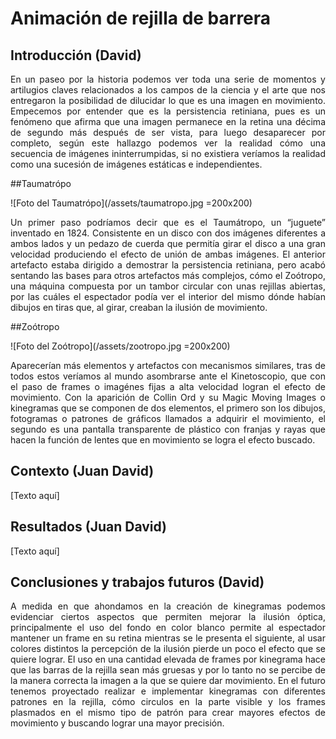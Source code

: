 # Animación de rejilla de barrera

## Introducción (David)
<div style="text-align: justify">
En un paseo por la historia podemos ver toda una serie de momentos y artilugios claves relacionados a los campos de la ciencia y el arte que nos entregaron la posibilidad de dilucidar lo que es una imagen en movimiento. Empecemos por entender que es la persistencia retiniana, pues es un fenómeno que afirma que una imagen permanece en la retina una décima de segundo más después de ser vista, para luego desaparecer por completo, según este hallazgo podemos ver la realidad cómo una secuencia de imágenes ininterrumpidas, si no existiera veríamos la realidad como una sucesión de imágenes estáticas e independientes.
</div>

##Taumatrópo

![Foto del Taumatrópo](/assets/taumatropo.jpg =200x200)

<div style="text-align: justify">
Un primer paso podríamos decir que es el Taumátropo, un “juguete” inventado en 1824. Consistente en un disco con dos imágenes diferentes a ambos lados y un pedazo de cuerda que permitía girar el disco a una gran velocidad produciendo el efecto de unión de ambas imágenes. El anterior artefacto estaba dirigido a demostrar la persistencia retiniana, pero acabó sentando las bases para otros artefactos más complejos, cómo el Zoótropo, una máquina compuesta por un tambor circular con unas rejillas abiertas, por las cuáles el espectador podía ver el interior del mismo dónde habían dibujos en tiras que, al girar, creaban la ilusión de movimiento.
</div>

##Zoótropo

![Foto del Zoótropo](/assets/zootropo.jpg =200x200)

<div style="text-align: justify">
Aparecerían más elementos y artefactos con mecanismos similares, tras de todos estos veríamos al mundo asombrarse ante el Kinetoscopio, que con el paso de frames o imagénes fijas a alta velocidad logran el efecto de movimiento. Con la aparición de Collin Ord y su Magic Moving Images o kinegramas que se componen de dos elementos, el primero son los dibujos, fotogramas o patrones de gráficos llamados a adquirir el movimiento, el segundo es una pantalla transparente de plástico con franjas y rayas que hacen la función de lentes que en movimiento se logra el efecto buscado.
</div>

## Contexto (Juan David)
[Texto aquí]

## Resultados (Juan David)
[Texto aquí]

## Conclusiones y trabajos futuros (David)
<div style="text-align: justify">
A medida en que ahondamos en la creación de kinegramas podemos evidenciar ciertos aspectos que permiten mejorar la ilusión óptica, principalmente el uso del fondo en color blanco permite al espectador mantener un frame en su retina mientras se le presenta el siguiente, al usar colores distintos la percepción de la ilusión pierde un poco el efecto que se quiere lograr.
El uso en una cantidad elevada de frames por kinegrama hace que las barras de la rejilla sean más gruesas y por lo tanto no se percibe de la manera correcta la imagen a la que se quiere dar movimiento.
En el futuro tenemos proyectado realizar e implementar kinegramas con diferentes patrones en la rejilla, cómo circulos en la parte visible y los frames plasmados en el mismo tipo de patrón para crear mayores efectos de movimiento y buscando lograr una mayor precisión.
</div>
